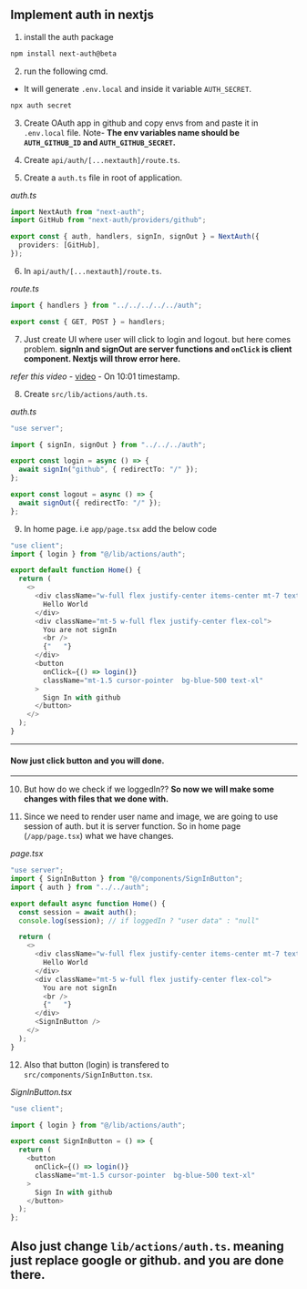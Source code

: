 ## Implement auth in nextjs

1. install the auth package

```bash
npm install next-auth@beta
```

2. run the following cmd.

- It will generate `.env.local` and inside it variable `AUTH_SECRET`.

```bash
npx auth secret
```

3. Create OAuth app in github and copy envs from and paste it in `.env.local` file. Note- **The env variables name should be `AUTH_GITHUB_ID` and `AUTH_GITHUB_SECRET`.**

4. Create `api/auth/[...nextauth]/route.ts`.

5. Create a `auth.ts` file in root of application.

_auth.ts_

```typescript
import NextAuth from "next-auth";
import GitHub from "next-auth/providers/github";

export const { auth, handlers, signIn, signOut } = NextAuth({
  providers: [GitHub],
});
```

6. In `api/auth/[...nextauth]/route.ts`.

_route.ts_

```typescript
import { handlers } from "../../../../../auth";

export const { GET, POST } = handlers;
```

7. Just create UI where user will click to login and logout. but here comes problem. **signIn and signOut are server functions and `onClick` is client component. Nextjs will throw error here.**

_refer this video -_ [video](https://www.youtube.com/watch?v=n-fVrzaikBQ) - On 10:01 timestamp.

8. Create `src/lib/actions/auth.ts`.

_auth.ts_

```typescript
"use server";

import { signIn, signOut } from "../../../auth";

export const login = async () => {
  await signIn("github", { redirectTo: "/" });
};

export const logout = async () => {
  await signOut({ redirectTo: "/" });
};
```

9. In home page. i.e `app/page.tsx` add the below code

```javascript
"use client";
import { login } from "@/lib/actions/auth";

export default function Home() {
  return (
    <>
      <div className="w-full flex justify-center items-center mt-7 text-blue-400 text-4xl">
        Hello World
      </div>
      <div className="mt-5 w-full flex justify-center flex-col">
        You are not signIn
        <br />
        {"   "}
      </div>
      <button
        onClick={() => login()}
        className="mt-1.5 cursor-pointer  bg-blue-500 text-xl"
      >
        Sign In with github
      </button>
    </>
  );
}
```

---

#### Now just click button and you will done.

---

10. But how do we check if we loggedIn?? **So now we will make some changes with files that we done with.**

11. Since we need to render user name and image, we are going to use session of auth. but it is server function. So in home page (`/app/page.tsx`) what we have changes.

_page.tsx_

```javascript
"use server";
import { SignInButton } from "@/components/SignInButton";
import { auth } from "../../auth";

export default async function Home() {
  const session = await auth();
  console.log(session); // if loggedIn ? "user data" : "null"

  return (
    <>
      <div className="w-full flex justify-center items-center mt-7 text-blue-400 text-4xl">
        Hello World
      </div>
      <div className="mt-5 w-full flex justify-center flex-col">
        You are not signIn
        <br />
        {"   "}
      </div>
      <SignInButton />
    </>
  );
}
```

12. Also that button (login) is transfered to `src/components/SignInButton.tsx`.

_SignInButton.tsx_

```javascript
"use client";

import { login } from "@/lib/actions/auth";

export const SignInButton = () => {
  return (
    <button
      onClick={() => login()}
      className="mt-1.5 cursor-pointer  bg-blue-500 text-xl"
    >
      Sign In with github
    </button>
  );
};
```

## Also just change `lib/actions/auth.ts`. meaning just replace google or github. and you are done there.
